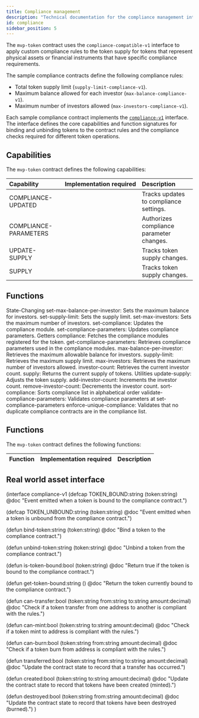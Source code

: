 ```yaml
---
title: Compliance management
description: "Technical documentation for the compliance management interface used in the Kadena real world asset (RWA) token standard and demonstrated in the "mvp-token" sample contract."
id: compliance
sidebar_position: 5
---
```


The `mvp-token` contract uses the `compliance-compatible-v1` interface to apply custom compliance rules to the token supply for tokens that represent physical assets or financial instruments that have specific compliance requirements.

The sample compliance contracts define the following compliance rules:

- Total token supply limit (`supply-limit-compliance-v1`).
- Maximum balance allowed for each investor (`max-balance-compliance-v1`).
- Maximum number of investors allowed (`max-investors-compliance-v1`).

Each sample compliance contract implements the [`compliance-v1`](https://github.com/kadena-io/RWA-token/blob/main/contracts/compliance/compliance-v1.pact) interface.
The interface defines the core capabilities and function signatures for binding and unbinding tokens to the contract rules and the compliance checks required for different token operations.

## Capabilities

The `mvp-token` contract defines the following capabilities:

| Capability | Implementation&nbsp;required | Description |
| :--------- | :---------------------- | :---------- |
| COMPLIANCE-UPDATED | | Tracks updates to compliance settings.|
| COMPLIANCE-PARAMETERS | | Authorizes compliance parameter changes.|
| UPDATE-SUPPLY | | Tracks token supply changes.|
| SUPPLY | | Tracks token supply changes.|

## Functions

State-Changing
set-max-balance-per-investor: Sets the maximum balance for investors.
set-supply-limit: Sets the supply limit.
set-max-investors: Sets the maximum number of investors.
set-compliance: Updates the compliance module.
set-compliance-parameters: Updates compliance parameters.
Getters
compliance: Fetches the compliance modules registered for the token.
get-compliance-parameters: Retrieves compliance parameters used in the compliance modules.
max-balance-per-investor: Retrieves the maximum allowable balance for investors.
supply-limit: Retrieves the maximum supply limit.
max-investors: Retrieves the maximum number of investors allowed.
investor-count: Retrieves the current investor count.
supply: Returns the current supply of tokens.
Utilities
update-supply: Adjusts the token supply.
add-investor-count: Increments the investor count.
remove-investor-count: Decrements the investor count.
sort-compliance: Sorts compliance list in alphabetical order
validate-compliance-parameters: Validates compliance parameters at set-compliance-parameters
enforce-unique-compliance: Validates that no duplicate compliance contracts are in the compliance list.

## Functions

The `mvp-token` contract defines the following functions:

| Function | Implementation&nbsp;required | Description |
| :--------- | :---------------------- | :---------- |

## Real world asset interface

(interface compliance-v1
  (defcap TOKEN_BOUND:string (token:string)
    @doc "Event emitted when a token is bound to the compliance contract.")

  (defcap TOKEN_UNBOUND:string (token:string)
    @doc "Event emitted when a token is unbound from the compliance contract.")

  (defun bind-token:string (token:string)
    @doc "Bind a token to the compliance contract.")

  (defun unbind-token:string (token:string)
    @doc "Unbind a token from the compliance contract.")

  (defun is-token-bound:bool (token:string)
    @doc "Return true if the token is bound to the compliance contract.")

  (defun get-token-bound:string ()
    @doc "Return the token currently bound to the compliance contract.")

  (defun can-transfer:bool (token:string from:string to:string amount:decimal)
    @doc "Check if a token transfer from one address to another is compliant with the rules.")

  (defun can-mint:bool (token:string to:string amount:decimal)
    @doc "Check if a token mint to address is compliant with the rules.")

  (defun can-burn:bool (token:string from:string amount:decimal)
    @doc "Check if a token burn from address is compliant with the rules.")

  (defun transferred:bool (token:string from:string to:string amount:decimal)
    @doc "Update the contract state to record that a transfer has occurred.")

  (defun created:bool (token:string to:string amount:decimal)
    @doc "Update the contract state to record that tokens have been created (minted).")

  (defun destroyed:bool (token:string from:string amount:decimal)
    @doc "Update the contract state to record that tokens have been destroyed (burned).")
)